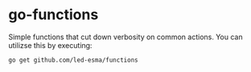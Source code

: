 # go-functions
Simple functions that cut down verbosity on common actions.
You can utilizse this by executing:

`go get github.com/led-esma/functions`
